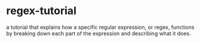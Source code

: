 # regex-tutorial
a tutorial that explains how a specific regular expression, or regex, functions by breaking down each part of the expression and describing what it does.
